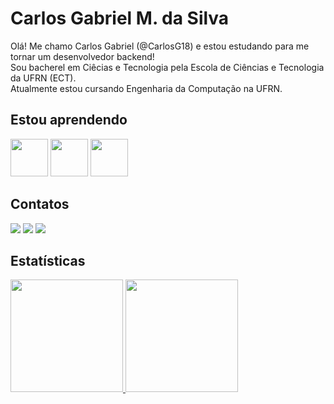 # Carlos Gabriel M. da Silva

Olá! Me chamo Carlos Gabriel (@CarlosG18) e estou estudando para me tornar um desenvolvedor backend! <br>
Sou bacherel em Ciêcias e Tecnologia pela Escola de Ciências e Tecnologia da UFRN (ECT).<br>
Atualmente estou cursando Engenharia da Computação na UFRN. <br>

## Estou aprendendo
<img width=60 height=60 src="https://cdn.jsdelivr.net/gh/devicons/devicon/icons/python/python-original-wordmark.svg" /> <img width=60 height=60 src="https://cdn.jsdelivr.net/gh/devicons/devicon/icons/postgresql/postgresql-original-wordmark.svg" /> <img width=60 height=60 src="https://cdn.jsdelivr.net/gh/devicons/devicon/icons/django/django-plain.svg" />

## Contatos

<div>
  <a href="https://instagram.com/c.gabriel18" target="_blank"><img loading="lazy" src="https://img.shields.io/badge/-Instagram-%23E4405F?style=for-the-badge&logo=instagram&logoColor=white" target="_blank"></a>
  <a href = "mailto:c.gabriel.abc18@gmail.com"><img loading="lazy" src="https://img.shields.io/badge/Gmail-D14836?style=for-the-badge&logo=gmail&logoColor=white" target="_blank"></a>
  <a href="https://www.linkedin.com/in/carlos-gbriel-254700197" target="_blank"><img loading="lazy" src="https://img.shields.io/badge/-LinkedIn-%230077B5?style=for-the-badge&logo=linkedin&logoColor=white" target="_blank"></a>   
</div>

## Estatísticas

<div>
  <a href="https://github.com/CarlosG18">
  <img loading="lazy" height="180em" src="https://github-readme-stats.vercel.app/api/top-langs/?username=CarlosG18&layout=compact&langs_count=7&theme=dracula"/>
  <img loading="lazy" height="180em" src="https://github-readme-stats.vercel.app/api?username=CarlosG18&show_icons=true&theme=dracula&include_all_commits=true&count_private=true"/>
</div>
          
          
          
          
          
          
          
          
          
